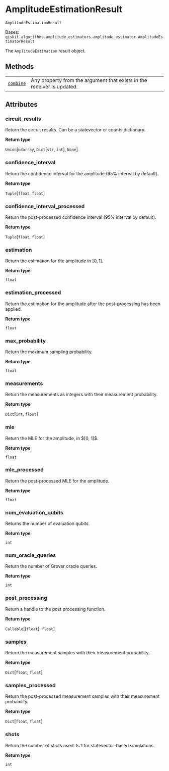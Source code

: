 # AmplitudeEstimationResult



`AmplitudeEstimationResult`

Bases: `qiskit.algorithms.amplitude_estimators.amplitude_estimator.AmplitudeEstimatorResult`

The `AmplitudeEstimation` result object.

## Methods

|                                                                                                                                                                            |                                                                        |
| -------------------------------------------------------------------------------------------------------------------------------------------------------------------------- | ---------------------------------------------------------------------- |
| [`combine`](qiskit.algorithms.AmplitudeEstimationResult.combine#qiskit.algorithms.AmplitudeEstimationResult.combine "qiskit.algorithms.AmplitudeEstimationResult.combine") | Any property from the argument that exists in the receiver is updated. |

## Attributes



### circuit\_results

Return the circuit results. Can be a statevector or counts dictionary.

**Return type**

`Union`\[`ndarray`, `Dict`\[`str`, `int`], `None`]



### confidence\_interval

Return the confidence interval for the amplitude (95% interval by default).

**Return type**

`Tuple`\[`float`, `float`]



### confidence\_interval\_processed

Return the post-processed confidence interval (95% interval by default).

**Return type**

`Tuple`\[`float`, `float`]



### estimation

Return the estimation for the amplitude in $[0, 1]$.

**Return type**

`float`



### estimation\_processed

Return the estimation for the amplitude after the post-processing has been applied.

**Return type**

`float`



### max\_probability

Return the maximum sampling probability.

**Return type**

`float`



### measurements

Return the measurements as integers with their measurement probability.

**Return type**

`Dict`\[`int`, `float`]



### mle

Return the MLE for the amplitude, in $\[0, 1]\$.

**Return type**

`float`



### mle\_processed

Return the post-processed MLE for the amplitude.

**Return type**

`float`



### num\_evaluation\_qubits

Returns the number of evaluation qubits.

**Return type**

`int`



### num\_oracle\_queries

Return the number of Grover oracle queries.

**Return type**

`int`



### post\_processing

Return a handle to the post processing function.

**Return type**

`Callable`\[\[`float`], `float`]



### samples

Return the measurement samples with their measurement probability.

**Return type**

`Dict`\[`float`, `float`]



### samples\_processed

Return the post-processed measurement samples with their measurement probability.

**Return type**

`Dict`\[`float`, `float`]



### shots

Return the number of shots used. Is 1 for statevector-based simulations.

**Return type**

`int`
